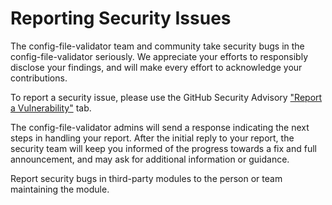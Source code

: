 # Reporting Security Issues

The config-file-validator team and community take security bugs in the config-file-validator seriously. We appreciate your efforts to responsibly disclose your findings, and will make every effort to acknowledge your contributions.

To report a security issue, please use the GitHub Security Advisory ["Report a Vulnerability"](https://github.com/boeing/config-file-validator/security/advisories/new) tab.

The config-file-validator admins will send a response indicating the next steps in handling your report. After the initial reply to your report, the security team will keep you informed of the progress towards a fix and full announcement, and may ask for additional information or guidance.

Report security bugs in third-party modules to the person or team maintaining the module.
